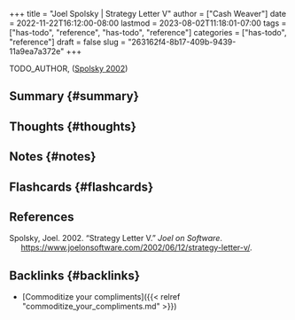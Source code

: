 +++
title = "Joel Spolsky | Strategy Letter V"
author = ["Cash Weaver"]
date = 2022-11-22T16:12:00-08:00
lastmod = 2023-08-02T11:18:01-07:00
tags = ["has-todo", "reference", "has-todo", "reference"]
categories = ["has-todo", "reference"]
draft = false
slug = "263162f4-8b17-409b-9439-11a9ea7a372e"
+++

TODO_AUTHOR, (<a href="#citeproc_bib_item_1">Spolsky 2002</a>)


## Summary {#summary}


## Thoughts {#thoughts}


## Notes {#notes}


## Flashcards {#flashcards}

## References

<style>.csl-entry{text-indent: -1.5em; margin-left: 1.5em;}</style><div class="csl-bib-body">
  <div class="csl-entry"><a id="citeproc_bib_item_1"></a>Spolsky, Joel. 2002. “Strategy Letter V.” <i>Joel on Software</i>. <a href="https://www.joelonsoftware.com/2002/06/12/strategy-letter-v/">https://www.joelonsoftware.com/2002/06/12/strategy-letter-v/</a>.</div>
</div>


## Backlinks {#backlinks}

-   [Commoditize your compliments]({{< relref "commoditize_your_compliments.md" >}})

